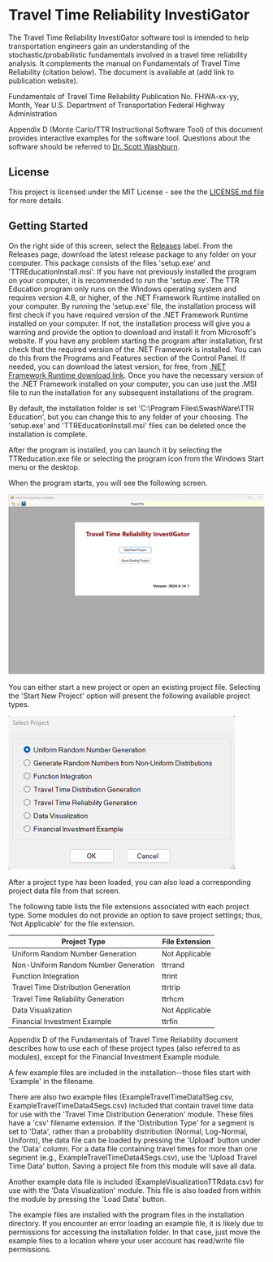 # Travel Time Reliability InvestiGator
The Travel Time Reliability InvestiGator software tool is intended to help transportation engineers gain an understanding of the stochastic/probabilistic fundamentals involved in a travel time reliability analysis. It complements the manual on Fundamentals of Travel Time Reliability (citation below). The document is available at (add link to publication website). 

Fundamentals of Travel Time Reliability
Publication No. FHWA-xx-yy, Month, Year
U.S. Department of Transportation
Federal Highway Administration

Appendix D (Monte Carlo/TTR Instructional Software Tool) of this document provides interactive examples for the software tool. Questions about the software should be referred to <a href="https://faculty.eng.ufl.edu/scott-washburn/">Dr. Scott Washburn</a>.

## License

This project is licensed under the MIT License - see the the <a href="https://github.com/swash17/Monte-Carlo-Simulation/blob/main/LICENSE">LICENSE.md file</a> for more details.

## Getting Started

On the right side of this screen, select the <a href="https://github.com/swash17/Monte-Carlo-Simulation/releases">Releases</a> label. From the Releases page, download the latest release package to any folder on your computer. This package consists of the files 'setup.exe' and 'TTREducationInstall.msi'. If you have not previously installed the program on your computer, it is recommended to run the 'setup.exe'. The TTR Education program only runs on the Windows operating system and requires version 4.8, or higher, of the .NET Framework Runtime installed on your computer. By running the 'setup.exe' file, the installation process will first check if you have required version of the .NET Framework Runtime installed on your computer. If not, the installation process will give you a warning and provide the option to download and install it from Microsoft's website. If you have any problem starting the program after installation, first check that the required version of the .NET Framework is installed.  You can do this from the Programs and Features section of the Control Panel. If needed, you can download the latest version, for free, from <a href="https://dotnet.microsoft.com/en-us/download/dotnet-framework/net48">.NET Framework Runtime download link</a>. Once you have the necessary version of the .NET Framework installed on your computer, you can use just the .MSI file to run the installation for any subsequent installations of the program.

By default, the installation folder is set 'C:\Program Files\SwashWare\TTR Education', but you can change this to any folder of your choosing. The 'setup.exe' and 'TTREducationInstall.msi' files can be deleted once the installation is complete.

After the program is installed, you can launch it by selecting the TTReducation.exe file or selecting the program icon from the Windows Start menu or the desktop.

When the program starts, you will see the following screen.

<img alt="Start Screen" src="StartScreen.png" />

You can either start a new project or open an existing project file. Selecting the 'Start New Project' option will present the following available project types.

<img alt="Project Types" src="ProjectTypes.png" />

After a project type has been loaded, you can also load a corresponding project data file from that screen.

The following table lists the file extensions associated with each project type. Some modules do not provide an option to save project settings; thus, 'Not Applicable' for the file extension.

| Project Type | File Extension |
|--------------|----------------|
| Uniform Random Number Generation | Not Applicable |
| Non-Uniform Random Number Generation | ttrrand |
| Function Integration | ttrint |
| Travel Time Distribution Generation | ttrtrip |
| Travel Time Reliability Generation | ttrhcm |
| Data Visualization | Not Applicable |
| Financial Investment Example | ttrfin |

 Appendix D of the Fundamentals of Travel Time Reliability document describes how to use each of these project types (also referred to as modules), except for the Financial Investment Example module. 
 
 A few example files are included in the installation--those files start with 'Example' in the filename. 
 
 There are also two example files (ExampleTravelTimeData1Seg.csv, ExampleTravelTimeData4Segs.csv) included that contain travel time data for use with the 'Travel Time Distribution Generation' module. These files have a 'csv' filename extension. If the 'Distribution Type' for a segment is set to 'Data', rather than a probability distribution (Normal, Log-Normal, Uniform), the data file can be loaded by pressing the 'Upload' button under the 'Data' column. For a data file containing travel times for more than one segment (e.g., ExampleTravelTimeData4Segs.csv), use the 'Upload Travel Time Data' button. Saving a project file from this module will save all data.
 
 Another example data file is included (ExampleVisualizationTTRdata.csv) for use with the 'Data Visualization' module. This file is also loaded from within the module by pressing the 'Load Data' button.

 The example files are installed with the program files in the installation directory. If you encounter an error loading an example file, it is likely due to permissions for accessing the installation folder. In that case, just move the example files to a location where your user account has read/write file permissions.
